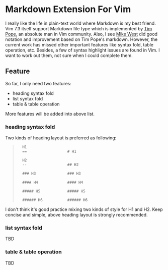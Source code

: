 
Markdown Extension For Vim
==========================

I really like the life in plain-text world where Markdown is my best friend.
Vim 7.3 itself support Markdown file type which is implemented by [Tim
Pope][Tim Pope's markdown], an absolute man in Vim community. Also, I see [Mike
West][Mike West's markdown] did good notation and improvement based on Tim
Pope's markdown. However, the current work has missed other important features
like syntax fold, table operation, etc. Besides, a few of syntax highlight
issues are found in Vim. I want to work out them, not sure when I could
complete them.

[Tim Pope's markdown]: https://github.com/tpope/vim-markdown
[Mike West's markdown]: https://github.com/mikewest/vim-markdown

Feature
-------

So far, I only need two features:

*   heading syntax fold
*   list syntax fold
*   table & table operation

More features will be added into above list.

### heading syntax fold

Two kinds of heading layout is preferred as following:

>       H1
>       ==                  # H1
> 
>       H2
>       --                  ## H2
> 
>       ### H3              ### H3
> 
>       #### H4             #### H4
> 
>       ##### H5            ##### H5
> 
>       ###### H6           ###### H6

I don't think it's good practice mixing two kinds of style for H1 and H2. Keep
concise and simple, above heading layout is strongly recommended.

### list syntax fold

TBD

### table & table operation

TBD






